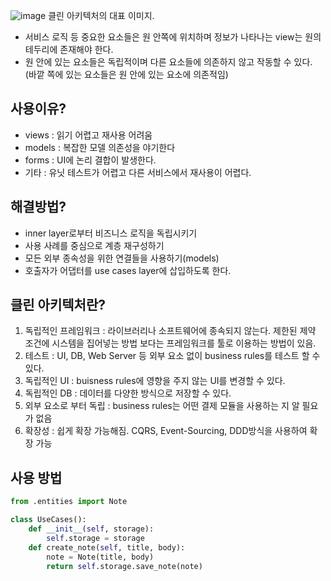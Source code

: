 ![image](https://blog.cleancoder.com/uncle-bob/images/2012-08-13-the-clean-architecture/CleanArchitecture.jpg)
클린 아키텍처의 대표 이미지.

- 서비스 로직 등 중요한 요소들은 원 안쪽에 위치하며 정보가 나타나는 view는 원의 테두리에 존재해야 한다.
- 원 안에 있는 요소들은 독립적이며 다른 요소들에 의존하지 않고 작동할 수 있다.
(바깥 쪽에 있는 요소들은 원 안에 있는 요소에 의존적임)

## 사용이유?

- views : 읽기 어렵고 재사용 어려움
- models : 복잡한 모델 의존성을 야기한다
- forms : UI에 논리 결합이 발생한다.
- 기타 : 유닛 테스트가 어렵고 다른 서비스에서 재사용이 어렵다.

## 해결방법?

- inner layer로부터 비즈니스 로직을 독립시키기
- 사용 사례를 중심으로 계층 재구성하기
- 모든 외부 종속성을 위한 연결들을 사용하기(models)
- 호출자가 어댑터를 use cases layer에 삽입하도록 한다.
    
    

## 클린 아키텍처란?

1. 독립적인 프레임워크 : 라이브러리나 소프트웨어에 종속되지 않는다. 제한된 제약 조건에 시스템을 집어넣는 방법 보다는 프레임워크를 툴로 이용하는 방법이 있음.
2. 테스트 : UI, DB, Web Server 등 외부 요소 없이 business rules를 테스트 할 수 있다.
3. 독립적인 UI : buisness rules에 영향을 주지 않는 UI를 변경할 수 있다.
4. 독립적인 DB : 데이터를 다양한 방식으로 저장할 수 있다.
5. 외부 요소로 부터 독립 : business rules는 어떤 결제 모듈을 사용하는 지 알 필요가 없음
6. 확장성 : 쉽게 확장 가능해짐. CQRS, Event-Sourcing, DDD방식을 사용하여 확장 가능

## 사용 방법

```python
from .entities import Note

class UseCases():
    def __init__(self, storage):
        self.storage = storage
    def create_note(self, title, body):
        note = Note(title, body)
        return self.storage.save_note(note)
```
